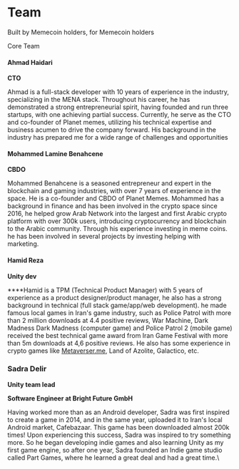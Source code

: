 # Team

Built by Memecoin holders, for Memecoin holders

Core Team

#### Ahmad Haidari

**CTO**

Ahmad is a full-stack developer with 10 years of experience in the industry, specializing in the MENA stack. Throughout his career, he has demonstrated a strong entrepreneurial spirit, having founded and run three startups, with one achieving partial success. Currently, he serve as the CTO and co-founder of Planet memes, utilizing his technical expertise and business acumen to drive the company forward. His background in the industry has prepared me for a wide range of challenges and opportunities

#### Mohammed Lamine Benahcene

**CBDO**

Mohammed Benahcene is a seasoned entrepreneur and expert in the blockchain and gaming industries, with over 7 years of experience in the space. He is a co-founder and CBDO of Planet Memes. Mohammed has a background in finance and has been involved in the crypto space since 2016, he helped grow Arab Network into the largest and first Arabic crypto platform with over 300k users, introducing cryptocurrency and blockchain to the Arabic community. Through his experience investing in meme coins. he has been involved in several projects by investing helping with marketing.

#### Hamid Reza

**Unity dev**

\*\*\*\*Hamid is a TPM (Technical Product Manager) with 5 years of experience as a product designer/product manager, he also has a strong background in technical (full stack game/app/web development). he made famous local games in Iran's game industry, such as Police Patrol with more than 2 million downloads at 4.4 positive reviews, War Machine, Dark Madness Dark Madness (computer game) and Police Patrol 2 (mobile game) received the best technical game award from Iran Game Festival with more than 5m downloads at 4,6 positive reviews. He also has some experience in crypto games like [Metaverser.me](http://metaverser.me/), Land of Azolite, Galactico, etc.

### Sadra **Delir**

**Unity team lead**

**Software Engineer at Bright Future GmbH**

Having worked more than as an Android developer, Sadra was first inspired to create a game in 2014, and in the same year, uploaded it to Iran's local Android market, Cafebazaar. This game has been downloaded almost 200k times! Upon experiencing this success, Sadra was inspired to try something more. So he began developing indie games and also learning Unity as my first game engine, so after one year, Sadra founded an Indie game studio called Part Games, where he learned a great deal and had a great time.\
